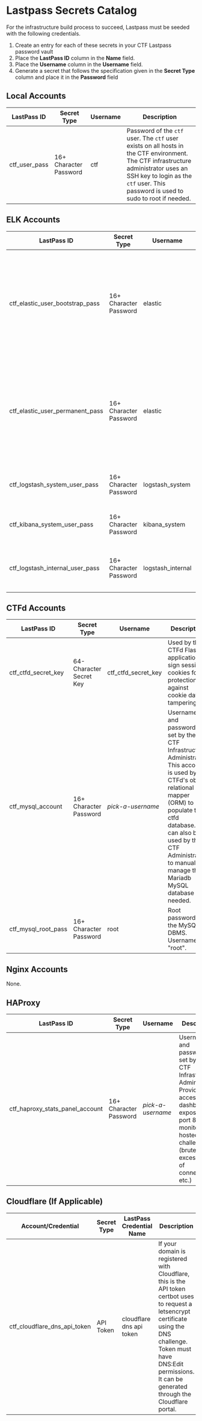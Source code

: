 # Lastpass Secrets Catalog

For the infrastructure build process to succeed, Lastpass must be seeded with the following credentials.
1. Create an entry for each of these secrets in your CTF Lastpass password vault
2. Place the **LastPass ID** column in the **Name** field.
3. Place the **Username** column in the **Username** field.
4. Generate a secret that follows the specification given in the **Secret Type** column and place it in the **Password** field

## Local Accounts
| LastPass ID   | Secret Type | Username | Description | 
|---------------|-------------|----------|-------------|
| ctf_user_pass | 16+ Character Password    | ctf      | Password of the `ctf` user. The `ctf` user exists on all hosts in the CTF environment. The CTF infrastructure administrator uses an SSH key to login as the `ctf` user. This password is used to sudo to root if needed.|            |

## ELK Accounts
| LastPass ID                     | Secret Type | Username         | Description | 
|---------------------------------|-------------|------------------|-------------|
| ctf_elastic_user_bootstrap_pass | 16+ Character Password    | elastic          | The elastic user is the equivalent of root in Elasticsearch. It has two passwords. The bootstrap password is used to start the cluster and set the passwords of kibana_system and logstash_system. This password is then changed when the ELK cluster bootstrap process is completed and the logstash_system and kibana_system passwords have been set to ctf_elastic_user_permanent_pass |
| ctf_elastic_user_permanent_pass | 16+ Character Password    | elastic          | The elastic user is the equivalent of root in Elasticsearch. It has two passwords. The bootstrap password is used to start the cluster and set the passwords of kibana_system and logstash_system. This password is then changed when the ELK cluster bootstrap process is completed and the logstash_system and kibana_system passwords have been set to ctf_elastic_user_permanent_pass |
| ctf_logstash_system_user_pass   | 16+ Character Password    | logstash_system  | The logstash_system user is used for shipping logstash monitoring data to a secure Elasticsearch cluster (i.e. to monitor the logstash system)|                                                                                                  
| ctf_kibana_system_user_pass     | 16+ Character Password    | kibana_system    | The kibana_system user is used for shipping kibana monitoring data to a secure Elasticsearch cluster (i.e. to monitor the kibana system)|
| ctf_logstash_internal_user_pass | 16+ Character Password    | logstash_internal| The logstash_internal has the logstash_writr role and is responsible for writing data parsed by logstash to elasticsearch (like processed Nginx and CTFd logs)|

## CTFd Accounts
| LastPass ID                     | Secret Type              | Username            | Description                                                                                              | 
|---------------------------------|--------------------------|---------------------|----------------------------------------------------------------------------------------------------------|
| ctf_ctfd_secret_key             | 64-Character Secret Key  | ctf_ctfd_secret_key | Used by the CTFd Flask application to sign session cookies for protection against cookie data tampering. |
| ctf_mysql_account               | 16+ Character Password                 | *pick-a-username*   | Username and password are set by the CTF Infrastructure Administrator. This account is used by CTFd's object relational mapper (ORM) to populate the ctfd database. It can also be used by the CTF Administrator to manually manage the Mariadb MySQL database if needed.|
| ctf_mysql_root_pass             | 16+ Character Password                 | root                | Root password to the MySQL DBMS. Username is "root".                                                     |

## Nginx Accounts
None.

## HAProxy
| LastPass ID                     | Secret Type              | Username            | Description                                                                                              | 
|---------------------------------|--------------------------|---------------------|----------------------------------------------------------------------------------------------------------|
| ctf_haproxy_stats_panel_account | 16+ Character Password                 | *pick-a-username*   | Username and password are set by the CTF Infrastructure Administrator. Provides access to a dashboard exposed on port 8080 for monitoring hosted challenges (bruteforcing, excessive # of connections, etc.) |                                                                                                         |

## Cloudflare (If Applicable)
| Account/Credential           | Secret Type | LastPass Credential Name        | Description                                                                          |
| -----------------------------|-------------|---------------------------------|--------------------------------------------------------------------------------------|
| ctf_cloudflare_dns_api_token | API Token   | cloudflare dns api token        | If your domain is registered with Cloudflare, this is the API token certbot uses to request a letsencrypt certificate using the DNS challenge. Token must have DNS:Edit permissions. It can be generated through the Cloudflare portal.|









